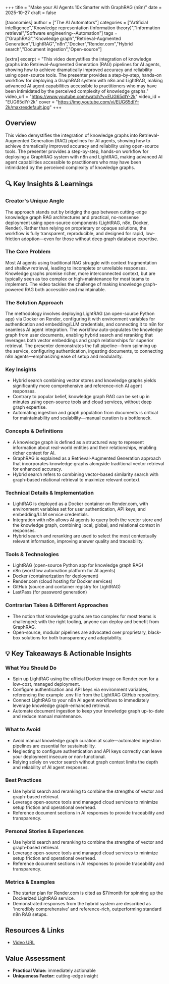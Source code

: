 +++
title = "Make your AI Agents 10x Smarter with GraphRAG (n8n)"
date = 2025-10-27
draft = false

[taxonomies]
author = ["The AI Automators"]
categories = ["Artificial intelligence","Knowledge representation (Information theory)","Information retrieval","Software engineering--Automation"]
tags = ["GraphRAG","Knowledge graph","Retrieval-Augmented Generation","LightRAG","n8n","Docker","Render.com","Hybrid search","Document ingestion","Open-source"]

[extra]
excerpt = "This video demystifies the integration of knowledge graphs into Retrieval-Augmented Generation (RAG) pipelines for AI agents, showing how to achieve dramatically improved accuracy and reliability using open-source tools. The presenter provides a step-by-step, hands-on workflow for deploying a GraphRAG system with n8n and LightRAG, making advanced AI agent capabilities accessible to practitioners who may have been intimidated by the perceived complexity of knowledge graphs."
video_url = "https://www.youtube.com/watch?v=EUG65dIY-2k"
video_id = "EUG65dIY-2k"
cover = "https://img.youtube.com/vi/EUG65dIY-2k/maxresdefault.jpg"
+++

## Overview

This video demystifies the integration of knowledge graphs into Retrieval-Augmented Generation (RAG) pipelines for AI agents, showing how to achieve dramatically improved accuracy and reliability using open-source tools. The presenter provides a step-by-step, hands-on workflow for deploying a GraphRAG system with n8n and LightRAG, making advanced AI agent capabilities accessible to practitioners who may have been intimidated by the perceived complexity of knowledge graphs.

## 🔍 Key Insights & Learnings

### Creator's Unique Angle
The approach stands out by bridging the gap between cutting-edge knowledge graph RAG architectures and practical, no-nonsense deployment using open-source components (LightRAG, n8n, Docker, Render). Rather than relying on proprietary or opaque solutions, the workflow is fully transparent, reproducible, and designed for rapid, low-friction adoption—even for those without deep graph database expertise.

### The Core Problem
Most AI agents using traditional RAG struggle with context fragmentation and shallow retrieval, leading to incomplete or unreliable responses. Knowledge graphs promise richer, more interconnected context, but are typically seen as too complex or high-maintenance for most teams to implement. The video tackles the challenge of making knowledge graph-powered RAG both accessible and maintainable.

### The Solution Approach
The methodology involves deploying LightRAG (an open-source Python app) via Docker on Render, configuring it with environment variables for authentication and embedding/LLM credentials, and connecting it to n8n for seamless AI agent integration. The workflow auto-populates the knowledge graph from user documents, enabling hybrid search and reranking that leverages both vector embeddings and graph relationships for superior retrieval. The presenter demonstrates the full pipeline—from spinning up the service, configuring authentication, ingesting documents, to connecting n8n agents—emphasizing ease of setup and modularity.

### Key Insights
- Hybrid search combining vector stores and knowledge graphs yields significantly more comprehensive and reference-rich AI agent responses.
- Contrary to popular belief, knowledge graph RAG can be set up in minutes using open-source tools and cloud services, without deep graph expertise.
- Automating ingestion and graph population from documents is critical for maintainability and scalability—manual curation is a bottleneck.

### Concepts & Definitions
- A knowledge graph is defined as a structured way to represent information about real-world entities and their relationships, enabling richer context for AI.
- GraphRAG is explained as a Retrieval-Augmented Generation approach that incorporates knowledge graphs alongside traditional vector retrieval for enhanced accuracy.
- Hybrid search refers to combining vector-based similarity search with graph-based relational retrieval to maximize relevant context.

### Technical Details & Implementation
- LightRAG is deployed as a Docker container on Render.com, with environment variables set for user authentication, API keys, and embedding/LLM service credentials.
- Integration with n8n allows AI agents to query both the vector store and the knowledge graph, combining local, global, and relational context in responses.
- Hybrid search and reranking are used to select the most contextually relevant information, improving answer quality and traceability.

### Tools & Technologies
- LightRAG (open-source Python app for knowledge graph RAG)
- n8n (workflow automation platform for AI agents)
- Docker (containerization for deployment)
- Render.com (cloud hosting for Docker services)
- GitHub (source and container registry for LightRAG)
- LastPass (for password generation)

### Contrarian Takes & Different Approaches
- The notion that knowledge graphs are too complex for most teams is challenged; with the right tooling, anyone can deploy and benefit from GraphRAG.
- Open-source, modular pipelines are advocated over proprietary, black-box solutions for both transparency and adaptability.

## 💡 Key Takeaways & Actionable Insights

### What You Should Do
- Spin up LightRAG using the official Docker image on Render.com for a low-cost, managed deployment.
- Configure authentication and API keys via environment variables, referencing the example .env file from the LightRAG GitHub repository.
- Connect LightRAG to your n8n AI agent workflows to immediately leverage knowledge graph-enhanced retrieval.
- Automate document ingestion to keep your knowledge graph up-to-date and reduce manual maintenance.

### What to Avoid
- Avoid manual knowledge graph curation at scale—automated ingestion pipelines are essential for sustainability.
- Neglecting to configure authentication and API keys correctly can leave your deployment insecure or non-functional.
- Relying solely on vector search without graph context limits the depth and reliability of AI agent responses.

### Best Practices
- Use hybrid search and reranking to combine the strengths of vector and graph-based retrieval.
- Leverage open-source tools and managed cloud services to minimize setup friction and operational overhead.
- Reference document sections in AI responses to provide traceability and transparency.

### Personal Stories & Experiences
- Use hybrid search and reranking to combine the strengths of vector and graph-based retrieval.
- Leverage open-source tools and managed cloud services to minimize setup friction and operational overhead.
- Reference document sections in AI responses to provide traceability and transparency.

### Metrics & Examples
- The starter plan for Render.com is cited as $7/month for spinning up the Dockerized LightRAG service.
- Demonstrated responses from the hybrid system are described as 'incredibly comprehensive' and reference-rich, outperforming standard n8n RAG setups.

## Resources & Links

- [Video URL](https://www.youtube.com/watch?v=EUG65dIY-2k)

## Value Assessment

- **Practical Value:** immediately actionable
- **Uniqueness Factor:** cutting-edge insight
